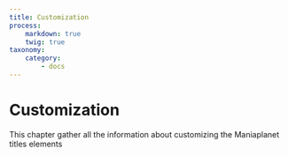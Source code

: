 ```yaml
---
title: Customization
process:
    markdown: true
    twig: true
taxonomy:
    category:
        - docs
---
```


# Customization

This chapter gather all the information about customizing the Maniaplanet titles elements